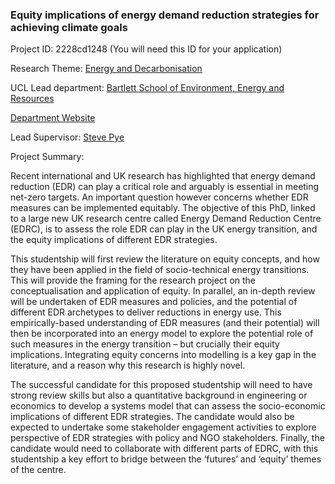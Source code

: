 ### Equity implications of energy demand reduction strategies for achieving climate goals

Project ID: 2228cd1248
(You will need this ID for your application)

Research Theme: [Energy and Decarbonisation](../themes/energy and-decarbonisation.md)

UCL Lead department: [Bartlett School of Environment, Energy and Resources](../departments/bartlett-school-of-environment-energy-and-resources.md)

[Department Website](https://www.ucl.ac.uk/bartlett/bartlett-school-environment-energy-and-resources)

Lead Supervisor: [Steve Pye](https://profiles.ucl.ac.uk/5571)

Project Summary:

Recent international and UK research has highlighted that energy demand reduction (EDR) can play a critical role and arguably is essential in meeting net-zero targets. An important question however concerns whether EDR measures can be implemented equitably. The objective of this PhD, linked to a large new UK research centre called Energy Demand Reduction Centre (EDRC), is to assess the role EDR can play in the UK energy transition, and the equity implications of different EDR strategies.

This studentship will first review the literature on equity concepts, and how they have been applied in the field of socio-technical energy transitions. This will provide the framing for the research project on the conceptualisation and application of equity. In parallel, an in-depth review will be undertaken of EDR measures and policies, and the potential of different EDR archetypes to deliver reductions in energy use. This empirically-based understanding of EDR measures (and their potential) will then be incorporated into an energy model to explore the potential role of such measures in the energy transition – but crucially their equity implications. Integrating equity concerns into modelling is a key gap in the literature, and a reason why this research is highly novel.

The successful candidate for this proposed studentship will need to have strong review skills but also a quantitative background in engineering or economics to develop a systems model that can assess the socio-economic implications of different EDR strategies. The candidate would also be expected to undertake some stakeholder engagement activities to explore perspective of EDR strategies with policy and NGO stakeholders. Finally, the candidate would need to collaborate with different parts of EDRC, with this studentship a key effort to bridge between the ‘futures’ and ‘equity’ themes of the centre.
